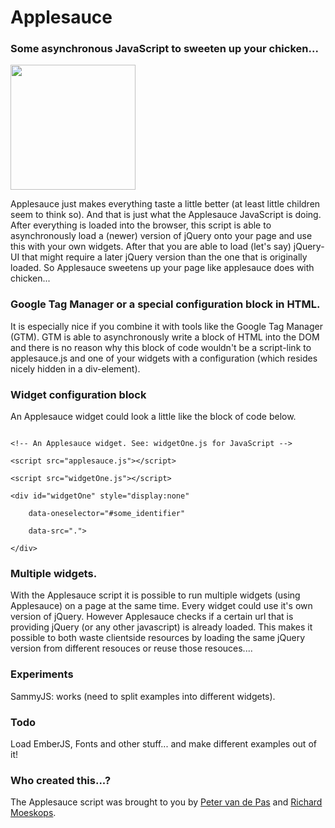 # Applesauce

### Some asynchronous JavaScript to sweeten up your chicken...

<img src="http://makernode.net/uploads/543d3362210757.32074860/applesauce.png" width="200px" />

Applesauce just makes everything taste a little better (at least little children seem to think so). And that is just what the Applesauce JavaScript is doing. After everything is loaded into the browser, this script is able to asynchronously load a (newer) version of jQuery onto your page and use this with your own widgets. After that you are able to load (let's say) jQuery-UI that might require a later jQuery version than the one that is originally loaded. So Applesauce sweetens up your page like applesauce does with chicken...

### Google Tag Manager or a special configuration block in HTML.

It is especially nice if you combine it with tools like the Google Tag Manager (GTM). GTM is able to asynchronously write a block of HTML into the DOM and there is no reason why this block of code wouldn't be a script-link to applesauce.js and one of your widgets with a configuration (which resides nicely hidden in a div-element).

### Widget configuration block

An Applesauce widget could look a little like the block of code below.

<code>
&lt;!-- An Applesauce widget. See: widgetOne.js for JavaScript --&gt;<br>
&lt;script src="applesauce.js"&gt;&lt;/script&gt;<br>
&lt;script src="widgetOne.js"&gt;&lt;/script&gt;<br>
&lt;div id="widgetOne" style="display:none"<br>
&nbsp;&nbsp;&nbsp;&nbsp;data-oneselector="#some_identifier"<br>
&nbsp;&nbsp;&nbsp;&nbsp;data-src="."&gt;<br>
&lt;/div&gt;
</code>

### Multiple widgets.

With the Applesauce script it is possible to run multiple widgets (using Applesauce) on a page at the same time. Every widget could use it's own version of jQuery. However Applesauce checks if a certain url that is providing jQuery (or any other javascript) is already loaded. This makes it possible to both waste clientside resources by loading the same jQuery version from different resouces or reuse those resouces....

### Experiments

SammyJS: works (need to split examples into different widgets).

### Todo

Load EmberJS, Fonts and other stuff... and make different examples out of it!

### Who created this...?

The Applesauce script was brought to you by [Peter van de Pas](https://github.com/petervdpas) and [Richard Moeskops](https://github.com/thargol1).
